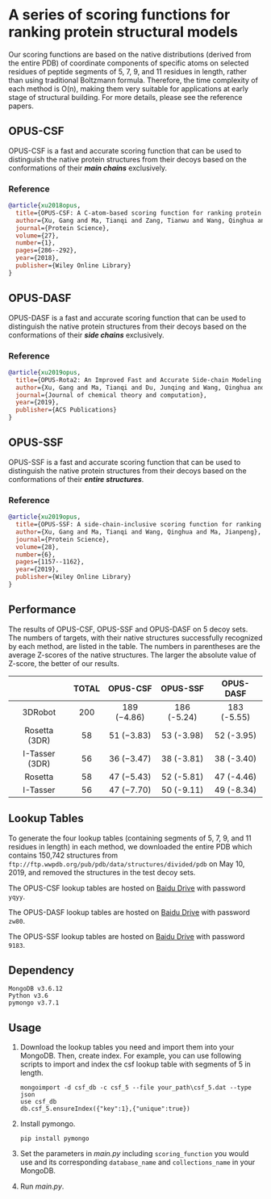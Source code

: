 # A series of scoring functions for ranking protein structural models

Our scoring functions are based on the native distributions (derived from the entire PDB) of coordinate components of specific atoms on selected residues of peptide segments of 5, 7, 9, and 11 residues in length, rather than using traditional Boltzmann formula. Therefore, the time complexity of each method is O(n), making them very suitable for applications at early stage of structural building. For more details, please see the reference papers.

## OPUS-CSF

OPUS-CSF is a fast and accurate scoring function that can be used to distinguish the native protein structures from their decoys based on the conformations of their ***main chains*** exclusively.

### Reference 
```bibtex
@article{xu2018opus,
  title={OPUS-CSF: A C-atom-based scoring function for ranking protein structural models},
  author={Xu, Gang and Ma, Tianqi and Zang, Tianwu and Wang, Qinghua and Ma, Jianpeng},
  journal={Protein Science},
  volume={27},
  number={1},
  pages={286--292},
  year={2018},
  publisher={Wiley Online Library}
}
```

## OPUS-DASF

OPUS-DASF is a fast and accurate scoring function that can be used to distinguish the native protein structures from their decoys based on the conformations of their ***side chains*** exclusively.


### Reference 
```bibtex
@article{xu2019opus,
  title={OPUS-Rota2: An Improved Fast and Accurate Side-chain Modeling Method},
  author={Xu, Gang and Ma, Tianqi and Du, Junqing and Wang, Qinghua and Ma, Jianpeng},
  journal={Journal of chemical theory and computation},
  year={2019},
  publisher={ACS Publications}
}
```

## OPUS-SSF

OPUS-SSF is a fast and accurate scoring function that can be used to distinguish the native protein structures from their decoys based on the conformations of their ***entire structures***.


### Reference 
```bibtex
@article{xu2019opus,
  title={OPUS-SSF: A side-chain-inclusive scoring function for ranking protein structural models},
  author={Xu, Gang and Ma, Tianqi and Wang, Qinghua and Ma, Jianpeng},
  journal={Protein Science},
  volume={28},
  number={6},
  pages={1157--1162},
  year={2019},
  publisher={Wiley Online Library}
}
```

## Performance

The results of OPUS-CSF, OPUS-SSF and OPUS-DASF on 5 decoy sets. The numbers of targets, with their native structures successfully recognized by each method, are listed in the table. The numbers in parentheses are the average Z-scores of the native structures. The larger the absolute value of Z-score, the better of our results.

||TOTAL|OPUS-CSF|OPUS-SSF|OPUS-DASF|
|:----:|:----:|:----:|:----:|:----:|
|3DRobot|200|189 (−4.86)	|186 (-5.24)|183 (-5.55)|
|Rosetta (3DR)|58|	51 (−3.83)	|53 (-3.98)	|52 (-3.95)|
|I-Tasser (3DR)|56|	36 (−3.47)	|38 (-3.81)	|38 (-3.40)|
|Rosetta|	58|	47 (−5.43)|	52 (-5.81)	|47 (-4.46)|
|I-Tasser|	56|	47 (−7.70)|	50 (-9.11)	|49 (-8.34)|


## Lookup Tables

To generate the four lookup tables (containing segments of 5, 7, 9, and 11 residues in length) in each method, we downloaded the entire PDB which contains 150,742 structures from `ftp://ftp.wwpdb.org/pub/pdb/data/structures/divided/pdb` on May 10, 2019, and removed the structures in the test decoy sets.

The OPUS-CSF lookup tables are hosted on [Baidu Drive](https://pan.baidu.com/s/1OPDXv2y4C67KyN60Wk3X0w) with password `yqyy`.

The OPUS-DASF lookup tables are hosted on [Baidu Drive](https://pan.baidu.com/s/1JmqS9T0kyRUqyeY-i3Pxdg ) with password `zw80`.

The OPUS-SSF lookup tables are hosted on [Baidu Drive](https://pan.baidu.com/s/1pqIJYjfq-kCi2f5gwL4SZQ) with password `9183`.

## Dependency

```
MongoDB v3.6.12
Python v3.6
pymongo v3.7.1
```

## Usage

1. Download the lookup tables you need and import them into your MongoDB. Then, create index. For example, you can use following scripts to import and index the csf lookup table with segments of 5 in length.

   ```
   mongoimport -d csf_db -c csf_5 --file your_path\csf_5.dat --type json
   use csf_db
   db.csf_5.ensureIndex({"key":1},{"unique":true})
   ```

2. Install pymongo.

   ```
   pip install pymongo
   ```

3. Set the parameters in *main.py* including `scoring_function` you would use and its corresponding `database_name` and `collections_name` in your MongoDB.

4. Run *main.py*.





